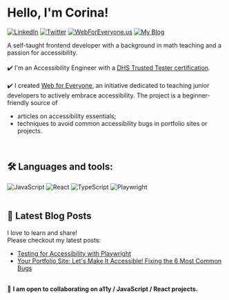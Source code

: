 # Hello, I'm Corina! 
[![LinkedIn](https://img.shields.io/badge/-LinkedIn-%230077B5?logo=linkedin&logoColor=white&labelColor=0077B5&color=0077B5&style=flat-square)](https://www.linkedin.com/in/corinamurg/)
[![Twitter](https://img.shields.io/badge/-Twitter-%231DA1F2?logo=twitter&logoColor=white&labelColor=1DA1F2&color=1DA1F2&style=flat-square)](https://twitter.com/CorinaMurg)
[![WebForEveryone.us](https://img.shields.io/badge/-WebForEveryone.us-%23ffb703?labelColor=ffb703&color=ffb703&style=flat-square&logo=accessible-icon)](https://webforeveryone.us)
[![My Blog](https://img.shields.io/badge/-My_Blog-%23333333?labelColor=333333&color=333333)](https://dev.to/corinamurg)

A self-taught frontend developer with a background in math teaching and a passion for accessibility.
<br>
<br>✔️ I'm an Accessibility Engineer with a [DHS Trusted Tester certification](https://www.linkedin.com/feed/update/urn:li:activity:7164319315268124672/). 
<br>
<br>✔️ I created [Web for Everyone](https://webforeveryone.us), an initiative dedicated to teaching junior developers to actively embrace accessibility. The project is a 
beginner-friendly source of
- articles on accessibility essentials;
- techniques to avoid common accessibility bugs in portfolio sites or projects.
<br>

## 🛠 Languages and tools:

![JavaScript](https://img.shields.io/badge/javascript-%23323330.svg?style=for-the-badge&logo=javascript&logoColor=%23F7DF1E) 
![React](https://img.shields.io/badge/react-%2320232a.svg?style=for-the-badge&logo=react&logoColor=%2361DAFB) 
![TypeScript](https://img.shields.io/badge/TypeScript-%23007ACC.svg?style=for-the-badge&logo=typescript&logoColor=white)
![Playwright](https://img.shields.io/badge/Playwright-%2312B36D.svg?style=for-the-badge&logo=playwright&logoColor=white)
<br>
<br>

## 📝 Latest Blog Posts
I love to learn and share! 
<br>Please checkout my latest posts:

- [Testing for Accessibility with Playwright](https://dev.to/corinamurg/testing-for-accessibility-with-playwright-9o)
- [Your Portfolio Site: Let's Make It Accessible! Fixing the 6 Most Common Bugs](https://webforeveryone.us/resources/make-it-accessible-part1)


<br>👷 **I am open to collaborating on a11y / JavaScript / React projects.**


                         

